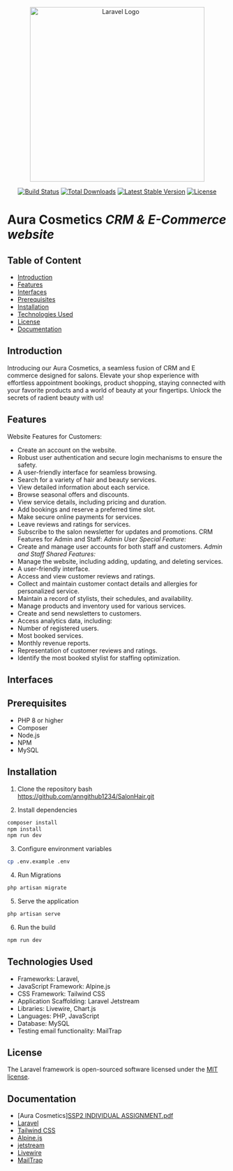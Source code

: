 <p align="center"><a href="https://laravel.com" target="_blank"><img src="https://raw.githubusercontent.com/laravel/art/master/logo-lockup/5%20SVG/2%20CMYK/1%20Full%20Color/laravel-logolockup-cmyk-red.svg" width="400" alt="Laravel Logo"></a></p>

<p align="center">
<a href="https://github.com/laravel/framework/actions"><img src="https://github.com/laravel/framework/workflows/tests/badge.svg" alt="Build Status"></a>
<a href="https://packagist.org/packages/laravel/framework"><img src="https://img.shields.io/packagist/dt/laravel/framework" alt="Total Downloads"></a>
<a href="https://packagist.org/packages/laravel/framework"><img src="https://img.shields.io/packagist/v/laravel/framework" alt="Latest Stable Version"></a>
<a href="https://packagist.org/packages/laravel/framework"><img src="https://img.shields.io/packagist/l/laravel/framework" alt="License"></a>
</p>


# Aura Cosmetics _CRM & E-Commerce website_

## Table of Content
- [Introduction](#introduction)
- [Features](#features)
- [Interfaces](#interfaces)
- [Prerequisites](#prerequisites)
- [Installation](#installation)
- [Technologies Used](#technologies-used)
- [License](#license)
- [Documentation](#documentation)
## Introduction
Introducing our  Aura Cosmetics, a seamless fusion of CRM and E commerce designed for salons. Elevate your shop experience with effortless appointment 
bookings, product shopping, staying connected with your favorite products and a world of 
beauty at your fingertips. Unlock the secrets of radient beauty with us!
## Features
Website Features for Customers:
- Create an account on the website.
- Robust user authentication and secure login mechanisms to ensure the safety.
- A user-friendly interface for seamless browsing.
- Search for a variety of hair and beauty services.
- View detailed information about each service.
- Browse seasonal offers and discounts.
- View service details, including pricing and duration.
- Add bookings and reserve a preferred time slot.
- Make secure online payments for services.
- Leave reviews and ratings for services.
- Subscribe to the salon newsletter for updates and promotions.
CRM Features for Admin and Staff:
*Admin User Special Feature:*
- Create and manage user accounts for both staff and customers.
*Admin and Staff Shared Features:*
- Manage the website, including adding, updating, and deleting services.
- A user-friendly interface.
- Access and view customer reviews and ratings.
- Collect and maintain customer contact details and allergies for personalized service.
- Maintain a record of stylists, their schedules, and availability.
- Manage products and inventory used for various services.
- Create and send newsletters to customers.
- Access analytics data, including:
- Number of registered users.
- Most booked services.
- Monthly revenue reports.
- Representation of customer reviews and ratings.
- Identify the most booked stylist for staffing optimization.
## Interfaces

## Prerequisites
- PHP 8 or higher
- Composer
- Node.js
- NPM
- MySQL
 
## Installation
1. Clone the repository
 bash
 https://github.com/anngithub1234/SalonHair.git
 
2. Install dependencies
 ```bash
 composer install
 npm install
 npm run dev
 ```
3. Configure environment variables
 ```bash
 cp .env.example .env
 ```
4. Run Migrations
 ```bash
 php artisan migrate
 ```
5. Serve the application
 ```bash
 php artisan serve
 ```
6. Run the build
 ```bash
 npm run dev
 ```
## Technologies Used
- Frameworks: Laravel, 
- JavaScript Framework: Alpine.js
- CSS Framework: Tailwind CSS
- Application Scaffolding: Laravel Jetstream
- Libraries: Livewire, Chart.js
- Languages: PHP, JavaScript
- Database: MySQL
- Testing email functionality: MailTrap
## License
The Laravel framework is open-sourced software licensed under the [MIT 
license](https://opensource.org/licenses/MIT).
## Documentation
- [Aura Cosmetics][SSP2 INDIVIDUAL ASSIGNMENT.pdf](https://github.com/GayuniAmarasinghe/AuraCosmetics/files/12924801/SSP2.INDIVIDUAL.ASSIGNMENT.pdf)
- [Laravel](https://laravel.com/docs/8.x)
- [Tailwind CSS](https://tailwindcss.com/docs/installation)
- [Alpine.js](https://alpinejs.dev/)
- [jetstream](https://jetstream.laravel.com/introduction.html)
- [Livewire](https://laravel-livewire.com/docs/2.x/quickstart)
- [MailTrap](https://mailtrap.io/)
